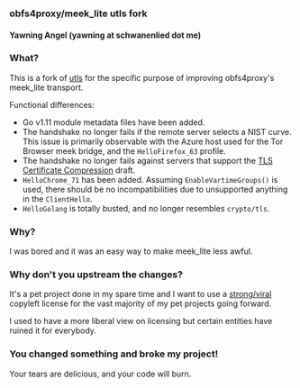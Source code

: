 ### obfs4proxy/meek_lite utls fork
#### Yawning Angel (yawning at schwanenlied dot me)

### What?

This is a fork of [utls][1] for the specific purpose of improving
obfs4proxy's meek_lite transport.

Functional differences:
 * Go v1.11 module metadata files have been added.
 * The handshake no longer fails if the remote server selects a NIST curve.
   This issue is primarily observable with the Azure host used for the
   Tor Browser meek bridge, and the `HelloFirefox_63` profile.
 * The handshake no longer fails against servers that support the
   [TLS Certificate Compression][2] draft.
 * `HelloChrome_71` has been added.  Assuming `EnableVartimeGroups()`
    is used, there should be no incompatibilities due to unsupported
    anything in the `ClientHello`.
 * `HelloGolang` is totally busted, and no longer resembles `crypto/tls`.

### Why?

I was bored and it was an easy way to make meek_lite less awful.

### Why don't you upstream the changes?

It's a pet project done in my spare time and I want to use a
[strong/viral][3] copyleft license for the vast majority of my pet
projects going forward.

I used to have a more liberal view on licensing but certain entities have
ruined it for everybody.

### You changed something and broke my project!

Your tears are delicious, and your code will burn.

[1]: https://github.com/refraction-networking/utls
[2]: https://datatracker.ietf.org/doc/draft-ietf-tls-certificate-compression/
[3]: https://www.gnu.org/licenses/gpl.txt